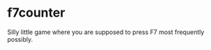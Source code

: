 f7counter
=========

Silly little game where you are supposed to press F7 most frequently possibly.
